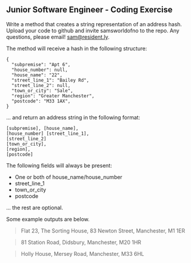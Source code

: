## Junior Software Engineer - Coding Exercise

Write a method that creates a string representation of an address hash. Upload your code to github and invite samsworldofno to the repo. Any questions, please email! sam@resident.ly.

The method will receive a hash in the following structure:

    {
      "subpremise": "Apt 6",
      "house_number": null,
      "house_name": "22",
      "street_line_1": "Bailey Rd",
      "street_line_2": null,
      "town_or_city": "Sale",
      "region": "Greater Manchester",
      "postcode": "M33 1AX",
    }

... and return an address string in the following format:

    [subpremise], [house_name],
    [house_number] [street_line_1],
    [street_line_2]
    [town_or_city],
    [region],
    [postcode]

The following fields will always be present:

* One or both of house_name/house_number
* street_line_1
* town_or_city
* postcode

... the rest are optional.

Some example outputs are below.

> Flat 23, The Sorting House,
83 Newton Street,
Manchester,
M1 1ER

> 81 Station Road,
Didsbury,
Manchester,
M20 1HR

> Holly House,
Mersey Road,
Manchester,
M33 6HL